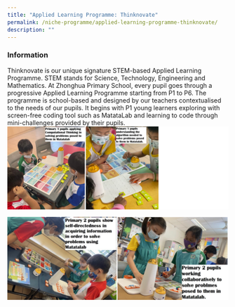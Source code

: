 ```yaml
---
title: "Applied Learning Programme: Thinknovate"
permalink: /niche-programme/applied-learning-programme-thinknovate/
description: ""
---
```

### **Information**
Thinknovate is our unique signature STEM-based Applied Learning Programme. STEM stands for Science, Technology, Engineering and Mathematics. At Zhonghua Primary School, every pupil goes through a progressive Applied Learning Programme starting from P1 to P6. The programme is school-based and designed by our teachers contextualised to the needs of our pupils. It begins with P1 young learners exploring with screen-free coding tool such as MatataLab and learning to code through mini-challenges provided by their pupils.
![](/images/Thinknovate%20Section/thinknovate%20p1%20(1).png)

![](/images/Thinknovate%20Section/thinknovate%20p2.png)